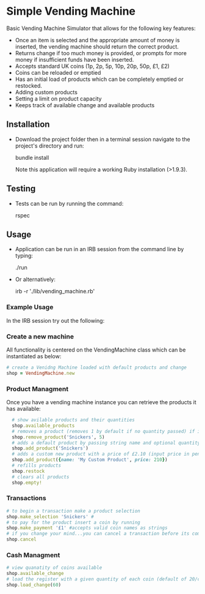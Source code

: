 # Simple Vending Machine
Basic Vending Machine Simulator that allows for the following key features:
  - Once an item is selected and the appropriate amount of money is inserted, the vending machine should return the correct product.
  - Returns change if too much money is provided, or prompts for more money if insufficient funds have been inserted.
  - Accepts standard UK coins (1p, 2p, 5p, 10p, 20p, 50p, £1, £2)
  - Coins can be reloaded or emptied
  - Has an initial load of products which can be completely emptied or restocked.
  - Adding custom products
  - Setting a limit on product capacity
  - Keeps track of available change and available products

## Installation

* Download the project folder then in a terminal session navigate to the project's directory and run:

    bundle install

  Note this application will require a working Ruby installation (>1.9.3).

## Testing
* Tests can be run by running the command:

    rspec

## Usage

* Application can be run in an IRB session from the command line by typing:

    ./run

* Or alternatively:

    irb -r './lib/vending_machine.rb'

### Example Usage
In the IRB session try out the following:

### Create a new machine
All functionality is centered on the VendingMachine class which can be instantiated as below:
```ruby
# create a Venidng Machine loaded with default products and change 
shop = VendingMachine.new

```

### Product Managment
Once you have a vending machine instance you can retrieve the products it has available:

```ruby
  # show avilable products and their quantities
  shop.available_products
  # removes a product (removes 1 by default if no quantity passed) if it is present
  shop.remove_product('Snickers', 5)
  # adds a default product by passing string name and optional quantity if there is capacity
  shop.add_product('Snickers')
  # adds a custom new product with a price of £2.10 (input price in pence)
  shop.add_product({name: 'My Custom Product', price: 210})
  # refills products
  shop.restock
  # clears all products
  shop.empty!
```

### Transactions

```ruby
# to begin a transaction make a product selection
shop.make_selection 'Snickers' #
# to pay for the product insert a coin by running
shop.make_payment '£1' #accepts valid coin names as strings
# if you change your mind...you can cancel a transaction before its complete
shop.cancel
```

### Cash Managment

```ruby
# view quanatity of coins available
shop.available_change
# load the register with a given quantity of each coin (default of 20/coin)
shop.load_change(60)
```
